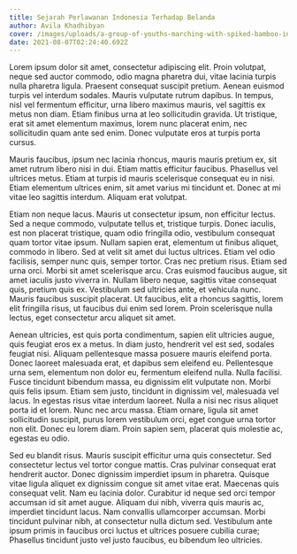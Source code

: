 ```yaml
---
title: Sejarah Perlawanan Indonesia Terhadap Belanda
author: Avila Khadhibyan
cover: /images/uploads/a-group-of-youths-marching-with-spiked-bamboo-indonesia-fa75c0332d4784eaca2a992f20b2fa6e.jpg
date: 2021-08-07T02:24:40.692Z
---
```

Lorem ipsum dolor sit amet, consectetur adipiscing elit. Proin volutpat, neque sed auctor commodo, odio magna pharetra dui, vitae lacinia turpis nulla pharetra ligula. Praesent consequat suscipit pretium. Aenean euismod turpis vel interdum sodales. Mauris vulputate rutrum dapibus. In tempus, nisl vel fermentum efficitur, urna libero maximus mauris, vel sagittis ex metus non diam. Etiam finibus urna at leo sollicitudin gravida. Ut tristique, erat sit amet elementum maximus, lorem nunc placerat enim, nec sollicitudin quam ante sed enim. Donec vulputate eros at turpis porta cursus.

Mauris faucibus, ipsum nec lacinia rhoncus, mauris mauris pretium ex, sit amet rutrum libero nisi in dui. Etiam mattis efficitur faucibus. Phasellus vel ultrices metus. Etiam at turpis id mauris scelerisque consequat eu in nisi. Etiam elementum ultrices enim, sit amet varius mi tincidunt et. Donec at mi vitae leo sagittis interdum. Aliquam erat volutpat.

Etiam non neque lacus. Mauris ut consectetur ipsum, non efficitur lectus. Sed a neque commodo, vulputate tellus et, tristique turpis. Donec iaculis, est non placerat tristique, quam odio fringilla odio, vestibulum consequat quam tortor vitae ipsum. Nullam sapien erat, elementum ut finibus aliquet, commodo in libero. Sed at velit sit amet dui luctus ultrices. Etiam vel odio facilisis, semper nunc quis, semper tortor. Cras nec pretium risus. Etiam sed urna orci. Morbi sit amet scelerisque arcu. Cras euismod faucibus augue, sit amet iaculis justo viverra in. Nullam libero neque, sagittis vitae consequat quis, pretium quis ex. Vestibulum sed ultricies ante, et vehicula nunc. Mauris faucibus suscipit placerat. Ut faucibus, elit a rhoncus sagittis, lorem elit fringilla risus, ut faucibus dui enim sed lorem. Proin scelerisque nulla lectus, eget consectetur arcu aliquet sit amet.

Aenean ultricies, est quis porta condimentum, sapien elit ultricies augue, quis feugiat eros ex a metus. In diam justo, hendrerit vel est sed, sodales feugiat nisi. Aliquam pellentesque massa posuere mauris eleifend porta. Donec laoreet malesuada erat, et dapibus sem eleifend eu. Pellentesque urna sem, elementum non dolor eu, fermentum eleifend nulla. Nulla facilisi. Fusce tincidunt bibendum massa, eu dignissim elit vulputate non. Morbi quis felis ipsum. Etiam sem justo, tincidunt in dignissim vel, malesuada vel lacus. In egestas risus vitae interdum laoreet. Nulla a nisi nec risus aliquet porta id et lorem. Nunc nec arcu massa. Etiam ornare, ligula sit amet sollicitudin suscipit, purus lorem vestibulum orci, eget congue urna tortor non elit. Donec eu lorem diam. Proin sapien sem, placerat quis molestie ac, egestas eu odio.

Sed eu blandit risus. Mauris suscipit efficitur urna quis consectetur. Sed consectetur lectus vel tortor congue mattis. Cras pulvinar consequat erat hendrerit auctor. Donec dignissim imperdiet ipsum in pharetra. Quisque vitae ligula aliquet ex dignissim congue sit amet vitae erat. Maecenas quis consequat velit. Nam eu lacinia dolor. Curabitur id neque sed orci tempor accumsan id sit amet augue. Aliquam dui nibh, viverra quis mauris ac, imperdiet tincidunt lacus. Nam convallis ullamcorper accumsan. Morbi tincidunt pulvinar nibh, at consectetur nulla dictum sed. Vestibulum ante ipsum primis in faucibus orci luctus et ultrices posuere cubilia curae; Phasellus tincidunt justo vel justo faucibus, eu bibendum leo ultricies.